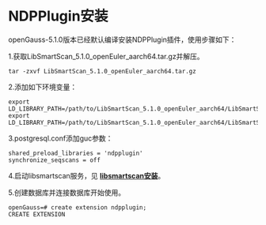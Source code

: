 # NDPPlugin安装

openGauss-5.1.0版本已经默认编译安装NDPPlugin插件，使用步骤如下：

1.获取LibSmartScan_5.1.0_openEuler_aarch64.tar.gz并解压。
```
tar -zxvf LibSmartScan_5.1.0_openEuler_aarch64.tar.gz
```
2.添加如下环境变量：
```
export LD_LIBRARY_PATH=/path/to/LibSmartScan_5.1.0_openEuler_aarch64/LibSmartScan_ThirdParty/ceph/openEuler_2003_armlib:$LD_LIBRARY_PATH
export LD_LIBRARY_PATH=/path/to/LibSmartScan_5.1.0_openEuler_aarch64/LibSmartScan_ThirdParty/rpc/openEuler_2003_armlib:$LD_LIBRARY_PATH
```
3.postgresql.conf添加guc参数：
```
shared_preload_libraries = 'ndpplugin'
synchronize_seqscans = off
```
4.启动libsmartscan服务，见 **[libsmartscan安装](libsmartscan-安装.md)**。

5.创建数据库并连接数据库开始使用。
```
openGauss=# create extension ndpplugin;
CREATE EXTENSION
```
